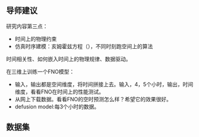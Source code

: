 
## 导师建议

研究内容第三点：

- 时间上的物理约束
- 仿真时序建模：亥姆霍兹方程（），不同时刻跑空间上的算法

时间相关性、如何嵌入时间上的物理规律、数据驱动。

在三维上训练一个FNO模型：

- 输入，输出都是空间维度，将时间拼接上去。输入，4，5个小时，输出，时间维度，看看FNO在时间上的性能测试。
- 从网上下载数据。看看FNO的空时预测怎么样？希望它的效果很好。
- defusion model:每3个小时的数据。


## 数据集

